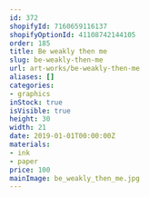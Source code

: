 ```yaml
---
id: 372
shopifyId: 7160659116137
shopifyOptionId: 41108742144105
order: 185
title: Be weakly then me
slug: be-weakly-then-me
url: art-works/be-weakly-then-me
aliases: []
categories:
- graphics
inStock: true
isVisible: true
height: 30
width: 21
date: 2019-01-01T00:00:00Z
materials:
- ink
- paper
price: 100
mainImage: be_weakly_then_me.jpg
---
```

